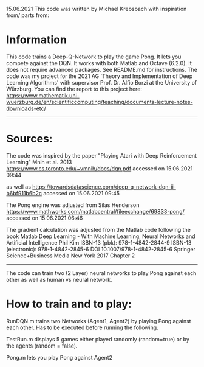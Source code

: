 15.06.2021
This code was written by Michael Krebsbach with inspiration from/ parts from:

# Information
This code trains a Deep-Q-Network to play the game Pong. It lets you compete against the DQN. It works with both Matlab and Octave (6.2.0). It does not require advanced packages. See README.md for instructions.
The code was my project for the 2021 AG 'Theory and Implementation of Deep Learning Algorithms' with supervisor Prof. Dr. Alfio Borzi at the University of Würzburg.
You can find the report to this project here:
https://www.mathematik.uni-wuerzburg.de/en/scientificcomputing/teaching/documents-lecture-notes-downloads-etc/

--------------------------------------------------------------------------------------------------------
# Sources:
The code was inspired by the paper
	"Playing Atari with Deep Reinforcement Learning" 
	Mnih et al.
	2013
	https://www.cs.toronto.edu/~vmnih/docs/dqn.pdf
	accessed on 15.06.2021 09:44

as well as
	https://towardsdatascience.com/deep-q-network-dqn-ii-b6bf911b6b2c
	accessed on 15.06.2021 09:45

The Pong engine was adjusted from 
	Silas Henderson
	https://www.mathworks.com/matlabcentral/fileexchange/69833-pong/
	accessed on 15.06.2021 06:46

The gradient calculation was adjusted from the Matlab code following the book 
	Matlab Deep Learning - With Machine Learning, Neural Networks and Artificial Intelligence
	Phil Kim
	ISBN-13 (pbk): 978-1-4842-2844-9
	ISBN-13 (electronic): 978-1-4842-2845-6
	DOI 10.1007/978-1-4842-2845-6
	Springer Science+Business Media New York
	2017
	Chapter 2

--------------------------------------------------------------------------------------------------------
The code can train two (2 Layer) neural networks to play Pong against each other 
as well as human vs neural network.

# How to train and to play:
RunDQN.m    trains two Networks (Agent1, Agent2) by playing Pong against each other. Has to be executed before running the following.

TestRun.m   displays 5 games either played randomly (random=true) or by the agents (random = false).

Pong.m      lets you play Pong against Agent2
